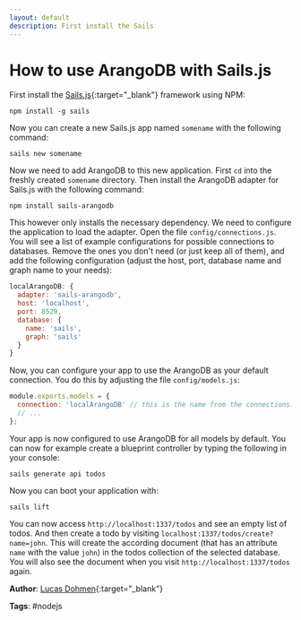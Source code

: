 ```yaml
---
layout: default
description: First install the Sails
---
```

How to use ArangoDB with Sails.js
=================================

First install the [Sails.js](http://sailsjs.org){:target="_blank"} framework using NPM:

```
npm install -g sails
```

Now you can create a new Sails.js app named `somename` with the following command:

```
sails new somename
```

Now we need to add ArangoDB to this new application. First `cd` into the freshly created `somename` directory. Then install the ArangoDB adapter for Sails.js with the following command:

```
npm install sails-arangodb
```

This however only installs the necessary dependency. We need to configure the application to load the adapter. Open the file `config/connections.js`. You will see a list of example configurations for possible connections to databases. Remove the ones you don't need (or just keep all of them), and add the following configuration (adjust the host, port, database name and graph name to your needs):

```js
localArangoDB: {
  adapter: 'sails-arangodb',
  host: 'localhost',
  port: 8529,
  database: {
    name: 'sails',
    graph: 'sails'
  }
}
```

Now, you can configure your app to use the ArangoDB as your default connection. You do this by adjusting the file `config/models.js`:

```js
module.exports.models = {
  connection: 'localArangoDB' // this is the name from the connections.js file
  // ...
};
```

Your app is now configured to use ArangoDB for all models by default. You can now for example create a blueprint controller by typing the following in your console:

```
sails generate api todos
```

Now you can boot your application with:

```
sails lift
```

You can now access `http://localhost:1337/todos` and see an empty list of todos. And then create a todo by visiting `localhost:1337/todos/create?name=john`. This will create the according document (that has an attribute `name` with the value `john`) in the todos collection of the selected database. You will also see the document when you visit `http://localhost:1337/todos` again.

**Author**: [Lucas Dohmen](https://github.com/moonglum){:target="_blank"}

**Tags**: #nodejs
